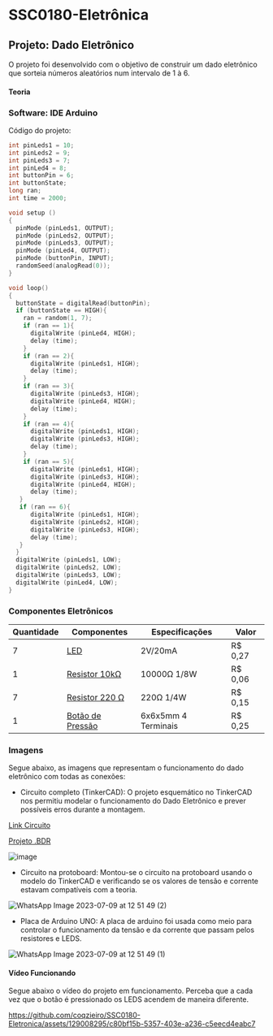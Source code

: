 # SSC0180-Eletrônica
## Projeto: Dado Eletrônico
O projeto foi desenvolvido com o objetivo de construir um dado eletrônico que sorteia números aleatórios num intervalo de 1 à 6.

#### Teoria



### Software: IDE Arduino

Código do projeto: 
```cpp
int pinLeds1 = 10;
int pinLeds2 = 9;
int pinLeds3 = 7;
int pinLed4 = 8;
int buttonPin = 6;
int buttonState;
long ran;
int time = 2000;

void setup ()
{
  pinMode (pinLeds1, OUTPUT);
  pinMode (pinLeds2, OUTPUT);
  pinMode (pinLeds3, OUTPUT);
  pinMode (pinLed4, OUTPUT);
  pinMode (buttonPin, INPUT);
  randomSeed(analogRead(0));
}

void loop()
{
  buttonState = digitalRead(buttonPin);
  if (buttonState == HIGH){
    ran = random(1, 7);
    if (ran == 1){
      digitalWrite (pinLed4, HIGH);
      delay (time);
    }
    if (ran == 2){
      digitalWrite (pinLeds1, HIGH);
      delay (time);
    }
    if (ran == 3){
      digitalWrite (pinLeds3, HIGH);
      digitalWrite (pinLed4, HIGH);
      delay (time);
    }
    if (ran == 4){
      digitalWrite (pinLeds1, HIGH);
      digitalWrite (pinLeds3, HIGH);
      delay (time);
    }
    if (ran == 5){
      digitalWrite (pinLeds1, HIGH);
      digitalWrite (pinLeds3, HIGH);
      digitalWrite (pinLed4, HIGH);
      delay (time);
   }
   if (ran == 6){
      digitalWrite (pinLeds1, HIGH);
      digitalWrite (pinLeds2, HIGH);
      digitalWrite (pinLeds3, HIGH);
      delay (time);
   }
  }
  digitalWrite (pinLeds1, LOW);
  digitalWrite (pinLeds2, LOW);
  digitalWrite (pinLeds3, LOW);
  digitalWrite (pinLed4, LOW);
}

```

### Componentes Eletrônicos
| Quantidade     | Componentes | Especificações | Valor |
| ---      | ---       | ---      | ---     |
| 7 | [LED](https://produto.mercadolivre.com.br/MLB-2601528464-transformador-trafo-1212v-500ma-bivolt-_JM)  | 2V/20mA     |  R$ 0,27   |
| 1 |[Resistor 10kΩ](https://www.baudaeletronica.com.br/produto/resistor-10k-5-18w.html)| 10000Ω 1/8W | R$ 0,06 |
| 7     | [Resistor 220 Ω](https://loja.fabricadebolso.com.br/10-x-resistor-220-ohms-14-w-eletronica-resistencia-220r)        | 220Ω 1/4W     | R$ 0,15  |
| 1     | [Botão de Pressão](https://www.baudaeletronica.com.br/produto/chave-tactil-6x6x5mm-4-terminais.html)        | 6x6x5mm 4 Terminais  | R$ 0,25    |


### Imagens

Segue abaixo, as imagens que representam o funcionamento do dado eletrônico com todas as conexões:

- Circuito completo (TinkerCAD): 
O projeto esquemático no TinkerCAD nos permitiu modelar o funcionamento do Dado Eletrônico e prever possíveis erros durante a montagem.

[Link Circuito](https://www.tinkercad.com/things/570NiqwNX0R-brave-allis-sango/editel?tenant=circuits)
  
[Projeto .BDR](https://drive.google.com/drive/folders/1SZlMijGtk7tgy2nftMfKCPZPz4bhTYNO?usp=sharing)

![image](https://github.com/coqzieiro/SSC0180-Eletronica/assets/129008295/b2378904-44b4-4cdc-ac6d-9afe407cfc59)

- Circuito na protoboard:
Montou-se o circuito na protoboard usando o modelo do TinkerCAD e verificando se os valores de tensão e corrente estavam compatíveis com a teoria.

![WhatsApp Image 2023-07-09 at 12 51 49 (2)](https://github.com/coqzieiro/SSC0180-Eletronica/assets/129008295/22842ad0-7525-43b6-b4e9-3cfb37687a07)

- Placa de Arduino UNO:
A placa de arduino foi usada como meio para controlar o funcionamento da tensão e da corrente que passam pelos resistores e LEDS.

![WhatsApp Image 2023-07-09 at 12 51 49 (1)](https://github.com/coqzieiro/SSC0180-Eletronica/assets/129008295/4c2fadf5-6738-4cde-9b9b-1570ab5276e6)

#### Vídeo Funcionando

Segue abaixo o vídeo do projeto em funcionamento. Perceba que a cada vez que o botão é pressionado os LEDS acendem de maneira diferente.

https://github.com/coqzieiro/SSC0180-Eletronica/assets/129008295/c80bf15b-5357-403e-a236-c5eecd4eabc7
